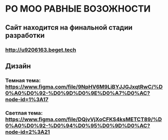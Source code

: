 # РО МОО РАВНЫЕ ВОЗОЖНОСТИ

## Сайт находится на финальной стадии разработки 
### http://u9206163.beget.tech

## Дизайн

### Темная тема: https://www.figma.com/file/9NpHV6M9LiBYJJGJxqtRwC/%D0%A0%D0%92-%D0%9D%D0%9E%D0%A7%D0%AC?node-id=1%3A17 
### Светлая тема: https://www.figma.com/file/DQjvVjXoCFKS4ksMETCT89/%D0%A0%D0%92-%D0%94%D0%95%D0%9D%D0%AC?node-id=2%3A21
